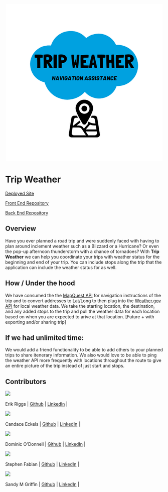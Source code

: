 <p align="center">
  <img src="https://github.com/TripWeather/.github/blob/main/profile/assets/TripWeatherLogo.png?raw=true" />
</p>

# Trip Weather

[Deployed Site](https://trip-weather-2022-fe.herokuapp.com)

[Front End Repository](https://github.com/TripWeather/trip_weather_fe)

[Back End Repository](https://github.com/TripWeather/trip_weather_be)

## Overview

Have you ever planned a road trip and were suddenly faced with having to plan around inclement weather such as a Blizzard or a Hurricane? Or even the pop-up afternoon thunderstorm with a chance of tornadoes? With <b>Trip Weather</b> we can help you coordinate your trips with weather status for the beginning and end of your trip. You can include stops along the trip that the application can include the weather status for as well. 

## How / Under the hood

We have consumed the the [MapQuest API](https://developer.mapquest.com/documentation/) for navigation instructions of the trip and to convert addresses to Lat/Long to then plug into the [Weather.gov API](https://www.weather.gov/documentation/services-web-api#/) for local weather data. We take the starting location, the destination, and any added stops to the trip and pull the weather data for each location based on when you are expected to arive at that location. [Future + with exporting and/or sharing trip]

## If we had unlimited time:

We would add a friend functionality to be able to add others to your planned trips to share itenerary information. We also would love to be able to ping the weather API more frequently with locations throughout the route to give an entire picture of the trip instead of just start and stops.

## Contributors


<img src="https://avatars.githubusercontent.com/u/106836658?s=120&v=4" />
 
Erik Riggs | [Github](https://github.com/eriggs0207) | [LinkedIn](https://www.linkedin.com/in/erik-riggs/) |


<img src="https://avatars.githubusercontent.com/u/100653933?s=120&v=4" />

Candace Eckels | [Github](https://github.com/cece-132) | [LinkedIn](https://www.linkedin.com/in/candace-eckels-b66089201/) |


<img src="https://avatars.githubusercontent.com/u/93290186?s=120&v=4" />

Dominic O'Donnell | [Github](https://github.com/Dominicod) | [LinkedIn](https://www.linkedin.com/in/dominic-odonnell/) |


<img src="https://avatars.githubusercontent.com/u/80183557?s=120&v=4" />

Stephen Fabian | [Github](https://github.com/stephenfabian) | [LinkedIn](https://www.linkedin.com/in/stephen-fabian-5498658a/) |


<img src="https://avatars.githubusercontent.com/u/59062958?s=120&v=4" />

Sandy M Griffin | [Github](https://github.com/SandyyMarie) | [LinkedIn](https://www.linkedin.com/in/sandy-marie/) |
